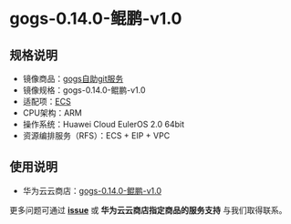 # gogs-0.14.0-鲲鹏-v1.0

## 规格说明

- 镜像商品：[gogs自助git服务]()
- 镜像规格：gogs-0.14.0-鲲鹏-v1.0
- 适配项：[ECS](https://support.huaweicloud.com/ecs/index.html)
- CPU架构：ARM
- 操作系统：Huawei Cloud EulerOS 2.0 64bit
- 资源编排服务（RFS）：ECS + EIP + VPC

## 使用说明

- 华为云云商店：[gogs-0.14.0-鲲鹏-v1.0](./docs/usage.md)

更多问题可通过 [**issue**](https://github.com/HuaweiCloudDeveloper/gogs-image/issues) 或 **华为云云商店指定商品的服务支持** 与我们取得联系。
